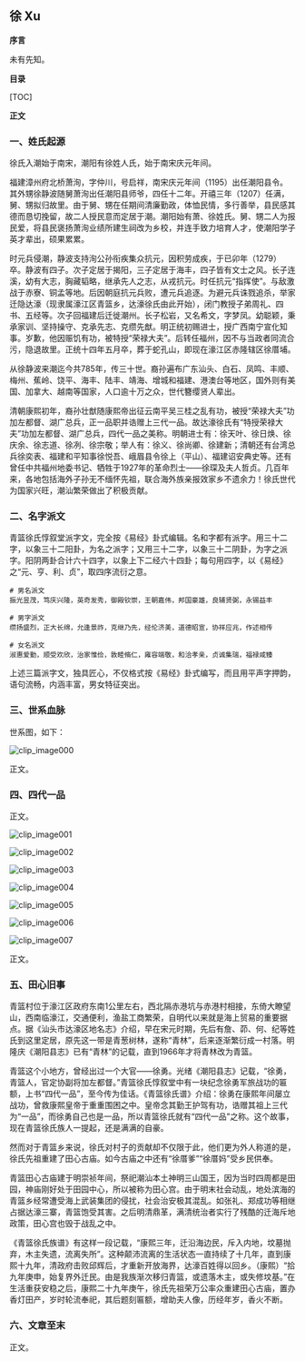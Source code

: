 ## 徐 Xu

**序言**

未有先知。

**目录**

[TOC]

**正文**

### 一、姓氏起源

徐氏入潮始于南宋，潮阳有徐姓人氏，始于南宋庆元年间。

福建漳州府北桥萧洵，字仲川，号启祥，南宋庆元年间（1195）出任潮阳县令。其外甥徐静波随舅萧洵出任潮阳县师爷，四任十二年。开禧三年（1207）任满，舅、甥拟归故里。由于舅、甥在任期间清廉勤政，体恤民情，多行善举，县民感其德而恳切挽留，故二人授民意而定居于潮。潮阳始有萧、徐姓氏。舅、甥二人为报民爱，将县民褒扬萧洵业绩所建生祠改为乡校，并连手致力培育人才，使潮阳学子英才辈出，硕果累累。

时元兵侵潮，静波支持洵公孙衔疾集众抗元，因积劳成疾，于已卯年（1279）卒。静波有四子。次子定居于揭阳，三子定居于海丰，四子皆有文士之风。长子连溪，幼有大志，胸藏韬略，继承先人之志，从戎抗元。时任抗元“指挥使”。与敌激战于赤寮、铜孟等地。后因朝庭抗元兵败，遭元兵追逐。为避元兵诛戮追杀，举家迁隐达濠（现隶属濠江区青篮乡，达濠徐氏由此开始），闭门教授子弟周礼、四书、五经等。次子回福建后迁徙潮州。长子松岩，又名希文，字梦凤。幼聪颖，秉承家训、坚持操守、克承先志、克缵先猷。明正统初赐进士，授广西南宁宣化知事。岁歉，他因赈饥有功，被特授“荣禄大夫”。后转任福州，因不与当政者同流合污，隐退故里。正统十四年五月卒，葬于蛇孔山，即现在濠江区赤隆辖区徐厝埔。

从徐静波来潮迄今共785年，传三十世。裔孙遍布广东汕头、白石、凤鸣、丰顺、梅州、蕉岭、饶平、海丰、陆丰、靖海、增城和福建、港澳台等地区，国外则有美国、加拿大、越南等国家，人口逾十万之众，世代簪缨贤人辈出。

清朝康熙初年，裔孙壮猷随康熙帝出征云南平吴三桂之乱有功，被授“荣禄大夫”功加左都督、湖广总兵，正一品职并诰赠上三代一品。故达濠徐氏有“特授荣禄大夫”功加左都督、湖广总兵，四代一品之美称。明朝进士有：徐天叶、徐日焕、徐庆余、徐志道、徐冽、徐宗敬；举人有：徐义、徐尚卿、徐建新；清朝还有台湾总兵徐奕表、福建和平知事徐悦吾、峨眉县令徐上（平山）、福建诏安典史等。还有曾任中共福州地委书记、牺牲于1927年的革命烈士——徐琛及夫人哲贞。几百年来，各地包括海外子孙无不缅怀先祖，联合海外族亲报效家乡不遗余力！徐氏世代为国家兴旺，潮汕繁荣做出了积极贡献。

### 二、名字派文

青篮徐氏惇叙堂派字文，完全按《易经》卦式编辑。名和字都有派字。用三十二字，以象三十二阳卦，为名之派字；又用三十二字，以象三十二阴卦，为字之派字。阳阴两卦合计六十四字，以象上下二经六十四卦；每句用四字，以《易经》之“元、亨、利、贞”，取四序流衍之意。

```
# 男名派文
振光昱茂，笃庆兴隆，英奇发秀，御殿钦崇，王朝嘉伟，邦国豪雄，良辅贤弼，永锡益丰
```

```
# 男字派文
缵扬盛烈，正大长绵，允逢景祚，克继乃先，经伦济美，道德昭宣，协祥应兆，作述相传
```

```
# 女名派文
淑惠爱勤，顺受欢欣，治家惟俭，敦睦脩仁，雍容端敬，和洽孝亲，贞诚集瑞，福禄咸臻
```

上述三篇派字文，独具匠心，不仅格式按《易经》卦式编写，而且用平声字押韵，语句流畅，内涵丰富，男女特征突出。

### 三、世系血脉

世系图，如下：

![clip_image000](./00.Source/clip_image000.jpg)

正文。

### 四、四代一品

正文。 

![clip_image001](./00.Source/clip_image001.jpg)

![clip_image002](./00.Source/clip_image002.jpg)

![clip_image003](./00.Source/clip_image003.jpg)

![clip_image004](./00.Source/clip_image004.jpg)

![clip_image005](./00.Source/clip_image005.jpg)

![clip_image006](./00.Source/clip_image006.jpg)

![clip_image007](./00.Source/clip_image007.jpg)

正文。

### 五、田心旧事

青篮村位于濠江区政府东南1公里左右，西北隔赤港坑与赤港村相接，东倚大瞭望山，西南临濠江，交通便利，渔盐工商繁荣，自明代以来就是海上贸易的重要据点。据《汕头市达濠区地名志》介绍，早在宋元时期，先后有詹、茆、何、纪等姓氏到这里定居，原先这一带是青葱树林，遂称“青林”，后来逐渐繁衍成一村落。明隆庆《潮阳县志》已有“青林”的记载，直到1966年才将青林改为青篮。

青篮这个小地方，曾经出过一个大官——徐勇。光绪《潮阳县志》记载，“徐勇，青篮人，官定协副将加左都督。”青篮徐氏惇叙堂中有一块纪念徐勇军旅战功的匾额，上书“四代一品”，至今传为佳话。《青篮徐氏谱》介绍：徐勇在康熙年间屡立战功，曾救康熙皇帝于重重围困之中。皇帝念其勤王护驾有功，诰赠其祖上三代为“一品”，而徐勇自己也是一品，所以青篮徐氏就有“四代一品”之称。这个故事，现在青篮徐氏族人一提起，还是满满的自豪。

然而对于青篮乡来说，徐氏对村子的贡献却不仅限于此，他们更为外人称道的是，徐氏先祖重建了田心古庙。如今古庙之中还有“徐厝爹”“徐厝妈”受乡民供奉。

青篮田心古庙建于明崇祯年间，祭祀潮汕本土神明三山国王，因为当时四周都是田园，神庙刚好处于田园中心，所以被称为田心宫。由于明末社会动乱，地处滨海的青篮乡经常遭受海上武装集团的侵扰，社会治安极其混乱。如张礼、郑成功等相继占据达濠三寨，青篮饱受其害。之后明清鼎革，满清统治者实行了残酷的迁海斥地政策，田心宫也毁于战乱之中。

《青篮徐氏族谱》有这样一段记载，“康熙三年，迁沿海边民，斥入内地，坟墓抛弃，木主失遗，流离失所”。这种颠沛流离的生活状态一直持续了十几年，直到康熙十九年，清政府击败邱辉后，才重新开放海界，达濠百姓得以回乡。（康熙）“拾九年庚申，始复界外迁民。由是我族渐次移归青篮，或遗落木主，或失修坟基。”在生活重获安稳之后，康熙二十九年庚午，徐氏先祖荣万公率众重建田心古庙，置办香灯田产，岁时轮流奉祀，其后题刻匾额，增助夫人像，历经年岁，香火不断。

### 六、文章至末

正文。 
